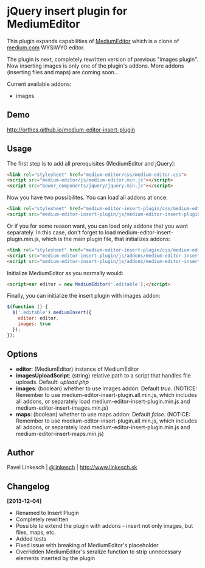 jQuery insert plugin for MediumEditor
======================================

This plugin expands capabilities of [MediumEditor](https://github.com/daviferreira/medium-editor) which is a clone of [medium.com](http://medium.com) WYSIWYG editor.

The plugin is next, completely rewritten version of previous "images plugin". Now inserting images is only one of the plugin's addons. More addons (inserting files and maps) are coming soon...

Current available addons:

- images


Demo
----

http://orthes.github.io/medium-editor-insert-plugin


Usage
-----

The first step is to add all prerequisites (MediumEditor and jQuery):

```html
<link rel="stylesheet" href="medium-editor/css/medium-editor.css">
<script src="medium-editor/js/medium-editor.min.js"></script>
<script src="bower_components/jquery/jquery.min.js"></script>
```

Now you have two possibilites. You can load all addons at once:

```html
<link rel="stylesheet" href="medium-editor-insert-plugin/css/medium-editor-insert-plugin.css">
<script src="medium-editor-insert-plugin/js/medium-editor-insert-plugin.all.min.js"></script>
```

Or if you for some reason want, you can load only addons that you want separately. In this case, don't forget to load medium-editor-insert-plugin.min.js, which is the main plugin file, that initializes addons:

```html
<link rel="stylesheet" href="medium-editor-insert-plugin/css/medium-editor-insert-plugin.css">
<script src="medium-editor-insert-plugin/js/addons/medium-editor-insert-plugin.min.js"></script>
<script src="medium-editor-insert-plugin/js/addons/medium-editor-insert-images.min.js"></script>
```

Initialize MediumEditor as you normally would:

```html
<script>var editor = new MediumEditor('.editable');</script>
```

Finally, you can initialize the insert plugin with images addon:

```javascript
$(function () {
  $('.editable').mediumInsert({
    editor: editor,
    images: true
  });
});
```


Options
-------

- **editor**: (MediumEditor) instance of MediumEditor
- **imagesUploadScript**: (string) relative path to a script that handles file uploads. Default: *upload.php*
- **images**: (boolean) whether to use images addon: Default *true*. (NOTICE: Remember to use medium-editor-insert-plugin.all.min.js, which includes all addons, or separately load medium-editor-insert-plugin.min.js and medium-editor-insert-images.min.js)
- **maps**: (boolean) whether to use maps addon: Default *false*. (NOTICE: Remember to use medium-editor-insert-plugin.all.min.js, which includes all addons, or separately load medium-editor-insert-plugin.min.js and medium-editor-insert-maps.min.js)


Author
------

Pavel Linkesch | [@linkesch](http://twitter.com/linkesch) | http://www.linkesch.sk


Changelog
---------

**[2013-12-04]**

- Renamed to Insert Plugin
- Completely rewritten
- Possible to extend the plugin with addons - insert not only images, but files, maps, etc.
- Added tests
- Fixed issue with breaking of MediumEditor's placeholder
- Overridden MediumEditor's seralize function to strip unnecessary elements inserted by the plugin